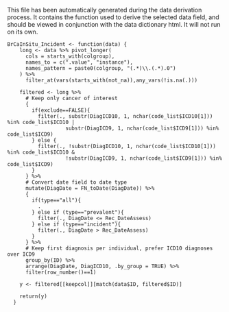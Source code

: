 This file has been automatically generated during the data derivation process.
It contains the function used to derive the selected data field, and should be viewed in conjunction with the data dictionary html.
It will not run on its own.


```
BrCaInSitu_Incident <- function(data) {
    long <- data %>% pivot_longer(
      cols = starts_with(colgroup),
      names_to = c(".value", "instance"),
      names_pattern = paste0(colgroup, "(.*)\\.(.*).0")
    ) %>%
      filter_at(vars(starts_with(not_na)),any_vars(!is.na(.)))
    
    filtered <- long %>%
      # Keep only cancer of interest
      {
        if(exclude==FALSE){
          filter(., substr(DiagICD10, 1, nchar(code_list$ICD10[1])) %in% code_list$ICD10 | 
                   substr(DiagICD9, 1, nchar(code_list$ICD9[1])) %in% code_list$ICD9)
        } else {
          filter(., !substr(DiagICD10, 1, nchar(code_list$ICD10[1])) %in% code_list$ICD10 & 
                   !substr(DiagICD9, 1, nchar(code_list$ICD9[1])) %in% code_list$ICD9)
        }
      } %>%
      # Convert date field to date type
      mutate(DiagDate = FN_toDate(DiagDate)) %>%
      {
        if(type=="all"){
          .
        } else if (type=="prevalent"){
          filter(., DiagDate <= Rec_DateAssess)
        } else if (type=="incident"){
          filter(., DiagDate > Rec_DateAssess)
        }
      } %>%
      # Keep first diagnosis per individual, prefer ICD10 diagnoses over ICD9
      group_by(ID) %>%
      arrange(DiagDate, DiagICD10, .by_group = TRUE) %>%
      filter(row_number()==1)
    
    y <- filtered[[keepcol]][match(data$ID, filtered$ID)]
    
    return(y)
  }
```


